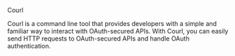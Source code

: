 Courl

Courl is a command line tool that provides developers with a simple and familiar way to interact with OAuth-secured APIs.
With Courl, you can easily send HTTP requests to OAuth-secured APIs and handle OAuth authentication.